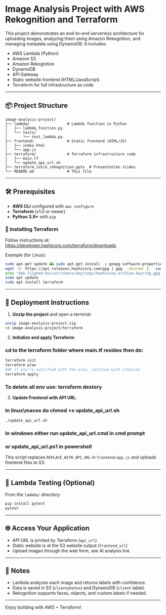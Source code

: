 # Image Analysis Project with AWS Rekognition and Terraform

This project demonstrates an end-to-end serverless architecture for uploading images, analyzing them using Amazon Rekognition, and managing metadata using DynamoDB. It includes:

- AWS Lambda (Python)
- Amazon S3
- Amazon Rekognition
- DynamoDB
- API Gateway
- Static website frontend (HTML/JavaScript)
- Terraform for full infrastructure as code

---

## 📦 Project Structure

```
image-analysis-project/
├── lambda/                 # Lambda function in Python
│   ├── lambda_function.py
│   └── tests/
│       └── test_lambda.py
├── frontend/               # Static frontend (HTML/JS)
│   ├── index.html
│   └── app.js
├── terraform/              # Terraform infrastructure code
│   ├── main.tf
│   └── update_api_url.sh
├── terraform_intro_rekognition.pptx  # Presentation slides
└── README.md               # This file
```

---

## 🛠 Prerequisites

- **AWS CLI** configured with `aws configure`
- **Terraform** (v1.0 or newer)
- **Python 3.9+** with `pip`

### 🔽 Installing Terraform

Follow instructions at: https://developer.hashicorp.com/terraform/downloads

Example (for Linux):
```bash
sudo apt-get update && sudo apt-get install -y gnupg software-properties-common
wget -O- https://apt.releases.hashicorp.com/gpg | gpg --dearmor |   sudo tee /usr/share/keyrings/hashicorp-archive-keyring.gpg > /dev/null
echo "deb [signed-by=/usr/share/keyrings/hashicorp-archive-keyring.gpg]   https://apt.releases.hashicorp.com $(lsb_release -cs) main" |   sudo tee /etc/apt/sources.list.d/hashicorp.list
sudo apt update
sudo apt install terraform
```

---

## 🚀 Deployment Instructions

1. **Unzip the project** and open a terminal:
```bash
unzip image-analysis-project.zip
cd image-analysis-project/terraform
```

2. **Initialize and apply Terraform**:
### cd to the terraform folder where main.tf resides then do:
```bash
terraform init
terraform plan 
### if you're satisfied with the plan, continue with creation 
terraform apply
```
### To delete all env use: terraform destory  


3. **Update Frontend with API URL**:
### In linux\macos do chmod +x update_api_url.sh
```bash
./update_api_url.sh
```
### In windows either run  update_api_url.cmd in cmd prompt 
### or update_api_url.ps1 in powershell

This script replaces `REPLACE_WITH_API_URL` in `frontend/app.js` and uploads frontend files to S3.

---

## 🧪 Lambda Testing (Optional)

From the `lambda/` directory:
```bash
pip install pytest
pytest
```

---

## 🌐 Access Your Application

- API URL is printed by Terraform (`api_url`)
- Static website is at the S3 website output (`frontend_url`)
- Upload images through the web form, see AI analysis live

---

## 🧾 Notes

- Lambda analyzes each image and returns labels with confidence.
- Data is saved in S3 (`clientphotos`) and DynamoDB (`client` table).
- Rekognition supports faces, objects, and custom labels if needed.

---

Enjoy building with AWS + Terraform!
